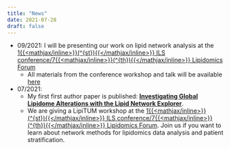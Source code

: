 ```yaml
---
title: "News"
date: 2021-07-28
draft: false
---
```


* 09/2021: I will be presenting our work on lipid network analysis at the [1{{<mathjax/inline>}}\(^{st}\){{</mathjax/inline>}} ILS conference/7{{<mathjax/inline>}}\(^{th}\){{</mathjax/inline>}} Lipidomics Forum](https://ils2021.org/workshops)
	* All materials from the conference workshop and talk will be available [here](https://exbio.wzw.tum.de/ils2021)
* 07/2021:
	* My first first author paper is published: __[Investigating Global Lipidome Alterations with the Lipid Network Explorer](https://www.mdpi.com/2218-1989/11/8/488)__.
	* We are giving a LipiTUM workshop at the [1{{<mathjax/inline>}}\(^{st}\){{</mathjax/inline>}} ILS conference/7{{<mathjax/inline>}}\(^{th}\){{</mathjax/inline>}} Lipidomics Forum](https://ils2021.org/workshops). Join us if you want to learn about network methods for lipidomics data analysis and patient stratification.
